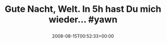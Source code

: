 ---
retweeted: false
source: <a href="http://twitter.com" rel="nofollow">Twitter Web Client</a>
entities:
  hashtags:
  - text: yawn
    indices:
    - '47'
    - '52'
  symbols: []
  user_mentions: []
  urls: []
display_text_range:
- '0'
- '52'
favorite_count: '0'
id_str: '887984387'
truncated: false
retweet_count: '0'
id: '887984387'
created_at: Fri Aug 15 00:52:33 +0000 2008
favorited: false
full_text: 'Gute Nacht, Welt. In 5h hast Du mich wieder... #yawn'
lang: de
tags:
- yawn
- pesos/twitter
date: '2008-08-15T00:52:33+00:00'
src: https://twitter.com/bascht/status/887984387
original_url: https://twitter.com/bascht/status/887984387
type: twitter_tweet
text: 'Gute Nacht, Welt. In 5h hast Du mich wieder... #yawn'
title: 'Gute Nacht, Welt. In 5h hast Du mich wieder... #yawn

  '

---